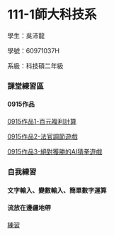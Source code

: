 # 111-1師大科技系

學生：吳沛龍

學號：60971037H

系級：科技碩二年級


### 課堂練習區
#### 0915作品

[0915作品1-百元複利計算](https://github.com/walilaywa/PL/blob/main/python01.ipynb)

[0915作品2-法官調節遊戲](https://github.com/walilaywa/PL/blob/main/python02.ipynb)

[0915作品3-絕對獲勝的AI猜拳遊戲](https://github.com/walilaywa/PL/blob/main/python_3.ipynb)

### 自我練習

#### 文字輸入、變數輸入、簡單數字運算




#### 流放在邊疆地帶
[練習](http://localhost:8888/notebooks/Documents/GitHub/PL/prac01.ipynb)
